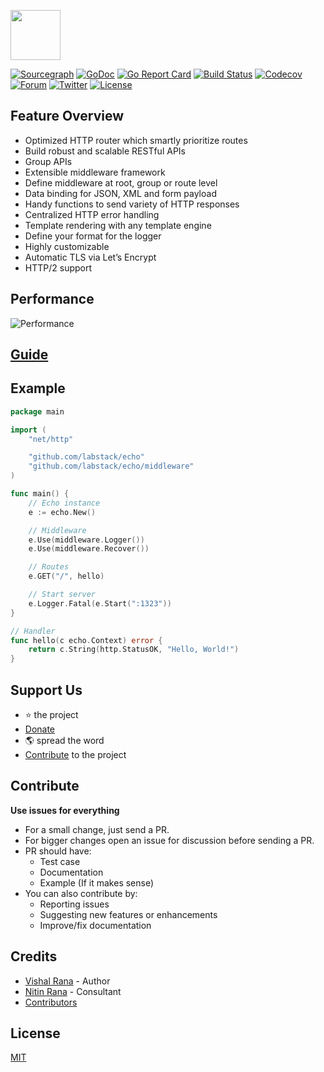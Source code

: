 <a href="https://echo.labstack.com"><img height="80" src="https://cdn.labstack.com/images/echo-logo.svg"></a>

[![Sourcegraph](https://sourcegraph.com/github.com/labstack/echo/-/badge.svg?style=flat-square)](https://sourcegraph.com/github.com/labstack/echo?badge)
[![GoDoc](http://img.shields.io/badge/go-documentation-blue.svg?style=flat-square)](http://godoc.org/github.com/labstack/echo)
[![Go Report Card](https://goreportcard.com/badge/github.com/labstack/echo?style=flat-square)](https://goreportcard.com/report/github.com/labstack/echo)
[![Build Status](http://img.shields.io/travis/labstack/echo.svg?style=flat-square)](https://travis-ci.org/labstack/echo)
[![Codecov](https://img.shields.io/codecov/c/github/labstack/echo.svg?style=flat-square)](https://codecov.io/gh/labstack/echo) [![Forum](https://img.shields.io/badge/community-forum-00afd1.svg?style=flat-square)](https://forum.labstack.com)
[![Twitter](https://img.shields.io/badge/twitter-@labstack-55acee.svg?style=flat-square)](https://twitter.com/labstack)
[![License](http://img.shields.io/badge/license-mit-blue.svg?style=flat-square)](https://raw.githubusercontent.com/labstack/echo/master/LICENSE)

## Feature Overview

- Optimized HTTP router which smartly prioritize routes
- Build robust and scalable RESTful APIs
- Group APIs
- Extensible middleware framework
- Define middleware at root, group or route level
- Data binding for JSON, XML and form payload
- Handy functions to send variety of HTTP responses
- Centralized HTTP error handling
- Template rendering with any template engine
- Define your format for the logger
- Highly customizable
- Automatic TLS via Let’s Encrypt
- HTTP/2 support

## Performance

![Performance](https://i.imgur.com/F2V7TfO.png)

## [Guide](https://echo.labstack.com/guide)

## Example

```go
package main

import (
	"net/http"

	"github.com/labstack/echo"
	"github.com/labstack/echo/middleware"
)

func main() {
	// Echo instance
	e := echo.New()

	// Middleware
	e.Use(middleware.Logger())
	e.Use(middleware.Recover())

	// Routes
	e.GET("/", hello)

	// Start server
	e.Logger.Fatal(e.Start(":1323"))
}

// Handler
func hello(c echo.Context) error {
	return c.String(http.StatusOK, "Hello, World!")
}
```

## Support Us

- :star: the project
- [Donate](https://echo.labstack.com/support-echo)
- :earth_americas: spread the word
- [Contribute](#contribute) to the project

## Contribute

**Use issues for everything**

- For a small change, just send a PR.
- For bigger changes open an issue for discussion before sending a PR.
- PR should have:
  - Test case
  - Documentation
  - Example (If it makes sense)
- You can also contribute by:
  - Reporting issues
  - Suggesting new features or enhancements
  - Improve/fix documentation

## Credits
- [Vishal Rana](https://github.com/vishr) - Author
- [Nitin Rana](https://github.com/nr17) - Consultant
- [Contributors](https://github.com/labstack/echo/graphs/contributors)

## License

[MIT](https://github.com/labstack/echo/blob/master/LICENSE)
